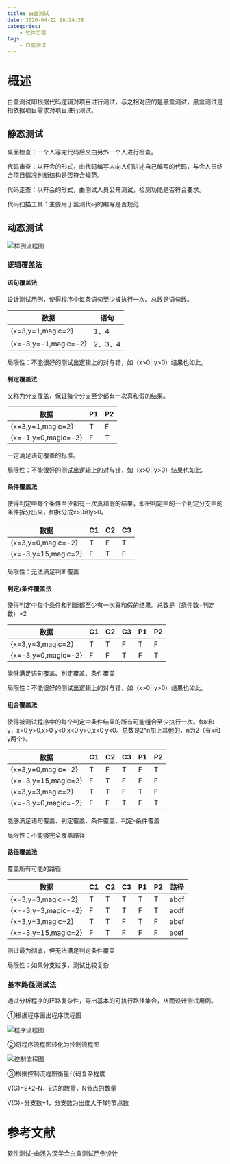 ```yaml
---
title: 白盒测试
date: 2020-04-22 18:24:38
categories: 
    - 软件工程
tags: 
    - 白盒测试
---
```


# 概述

白盒测试即根据代码逻辑对项目进行测试，与之相对应的是黑盒测试，黑盒测试是指依据项目需求对项目进行测试。

## 静态测试

桌面检查：一个人写完代码后交由另外一个人进行检查。

代码审查：以开会的形式，由代码编写人向人们讲述自己编写的代码，与会人员结合项目情况判断结构是否符合规范。

代码走查：以开会的形式，由测试人员公开测试，检测功能是否符合要求。

代码扫描工具：主要用于监测代码的编写是否规范

## 动态测试

![样例流程图](liuchengtu.jpg)

### 逻辑覆盖法

#### 语句覆盖法

设计测试用例，使得程序中每条语句至少被执行一次。总数是语句数。

| 数据                 | 语句    |
| -------------------- | ------- |
| {x=3,y=1,magic=2}    | 1、4    |
| {x=-3,y=-1,magic=-2} | 2、3、4 |

局限性：不能很好的测试出逻辑上的对与错，如（x>0||y>0）结果也如此。

#### 判定覆盖法

又称为分支覆盖，保证每个分支至少都有一次真和假的结果。

| 数据                | P1   | P2   |
| ------------------- | ---- | ---- |
| {x=3,y=1,magic=2}   | T    | F    |
| {x=-1,y=0,magic=-2} | F    | T    |

一定满足语句覆盖的标准。

局限性：不能很好的测试出逻辑上的对与错，如（x>0||y>0）结果也如此。

#### 条件覆盖法

使得判定中每个条件至少都有一次真和假的结果，即把判定中的一个判定分支中的条件拆分出来，如拆分成x>0和y>0。

| 数据                | C1   | C2   | C3   |
| ------------------- | ---- | ---- | ---- |
| {x=3,y=0,magic=-2}  | T    | F    | T    |
| {x=-3,y=15,magic=2} | F    | T    | F    |

局限性：无法满足判断覆盖

#### 判定/条件覆盖法

使得判定中每个条件和判断都至少有一次真和假的结果。总数是（条件数+判定数）*2

| 数据                | C1   | C2   | C3   | P1   | P2   |
| ------------------- | ---- | ---- | ---- | ---- | ---- |
| {x=3,y=3,magic=2}   | T    | T    | F    | T    | F    |
| {x=-3,y=0,magic=-2} | F    | F    | T    | F    | T    |

能够满足语句覆盖、判定覆盖、条件覆盖

局限性：不能很好的测试出逻辑上的对与错，如（x>0||y>0）结果也如此。

#### 组合覆盖法

使得被测试程序中的每个判定中条件结果的所有可能组合至少执行一次。如x和y，x>0 y>0,x>0 y<0,x<0 y>0,x<0 y<0。总数是2^n加上其他的，n为2（有x和y两个）。

| 数据                | C1   | C2   | C3   | P1   | P2   |
| ------------------- | ---- | ---- | ---- | ---- | ---- |
| {x=3,y=0,magic=-2}  | T    | F    | T    | F    | T    |
| {x=-3,y=15,magic=2} | F    | T    | F    | F    | F    |
| {x=3,y=3,magic=2}   | T    | T    | F    | T    | F    |
| {x=-3,y=0,magic=-2} | F    | F    | T    | F    | T    |

能够满足语句覆盖、判定覆盖、条件覆盖、判定-条件覆盖

局限性：不能够完全覆盖路径

#### 路径覆盖法

覆盖所有可能的路径

| 数据                | C1   | C2   | C3   | P1   | P2   | 路径 |
| ------------------- | ---- | ---- | ---- | ---- | ---- | ---- |
| {x=3,y=3,magic=-2}  | T    | T    | T    | T    | T    | abdf |
| {x=-3,y=3,magic=-2} | F    | T    | T    | F    | T    | acdf |
| {x=3,y=3,magic=2}   | T    | T    | F    | T    | F    | abef |
| {x=-3,y=15,magic=2} | F    | T    | F    | F    | F    | acef |

测试最为彻底，但无法满足判定条件覆盖

局限性：如果分支过多，测试比较复杂

### 基本路径测试法

通过分析程序的环路复杂性，导出基本的可执行路径集合，从而设计测试用例。

①根据程序画出程序流程图

![程序流程图](chengxuliu.jpg)

②将程序流程图转化为控制流程图

![控制流程图](kongzhiliu.jpg)

③根据控制流程图衡量代码复杂程度

V(G)=E+2-N，E边的数量，N节点的数量

V(G)=分支数+1，分支数为出度大于1的节点数

# 参考文献

[软件测试-由浅入深学会白盒测试用例设计](https://www.bilibili.com/video/BV1wE411379A)